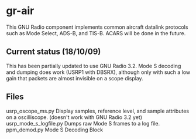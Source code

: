 gr-air
======

This GNU Radio component implements common aircraft datalink protocols
such as Mode Select, ADS-B, and TIS-B. ACARS will be done in the future.

Current status (18/10/09)
-------------------------

This has been partially updated to use GNU Radio 3.2. Mode S decoding and 
dumping does work (USRP1 with DBSRX), although only with such a low gain 
that packets are almost invisible on a scope display.

Files
-----

usrp_oscope_ms.py	    Display samples, reference level, and sample attributes on a oscilliscope. 
                            (doesn't work with GNU Radio 3.2 yet)
usrp_mode_s_logfile.py  Dumps raw Mode S frames to a log file.
ppm_demod.py		    Mode S Decoding Block
